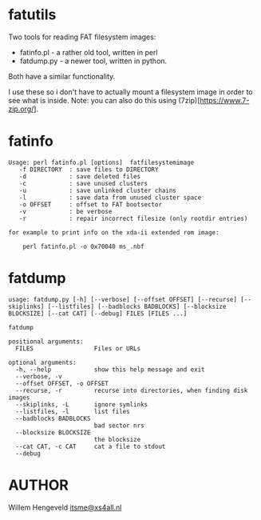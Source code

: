fatutils
========

Two tools for reading FAT filesystem images:

 * fatinfo.pl - a rather old tool, written in perl
 * fatdump.py - a newer tool, written in python.

Both have a similar functionality.

I use these so i don't have to actually mount a filesystem image in order to see what is inside.
Note: you can also do this using (7zip)[https://www.7-zip.org/].

fatinfo
=======

    Usage: perl fatinfo.pl [options]  fatfilesystemimage
       -f DIRECTORY  : save files to DIRECTORY
       -d            : save deleted files
       -c            : save unused clusters
       -u            : save unlinked cluster chains
       -l            : save data from unused cluster space
       -o OFFSET     : offset to FAT bootsector
       -v            : be verbose
       -r            : repair incorrect filesize (only rootdir entries)

    for example to print info on the xda-ii extended rom image:

        perl fatinfo.pl -o 0x70040 ms_.nbf

fatdump
=======

    usage: fatdump.py [-h] [--verbose] [--offset OFFSET] [--recurse] [--skiplinks] [--listfiles] [--badblocks BADBLOCKS] [--blocksize BLOCKSIZE] [--cat CAT] [--debug] FILES [FILES ...]

    fatdump

    positional arguments:
      FILES                 Files or URLs

    optional arguments:
      -h, --help            show this help message and exit
      --verbose, -v
      --offset OFFSET, -o OFFSET
      --recurse, -r         recurse into directories, when finding disk images
      --skiplinks, -L       ignore symlinks
      --listfiles, -l       list files
      --badblocks BADBLOCKS
                            bad sector nrs
      --blocksize BLOCKSIZE
                            the blocksize
      --cat CAT, -c CAT     cat a file to stdout
      --debug

AUTHOR
======

Willem Hengeveld <itsme@xs4all.nl>

